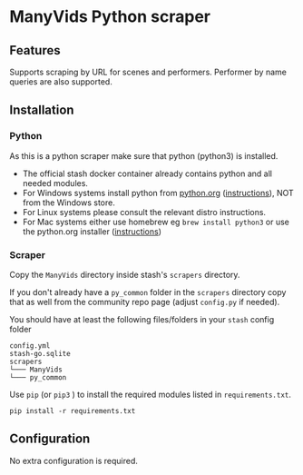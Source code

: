 # ManyVids Python scraper 

## Features
Supports scraping by URL for scenes and performers. Performer by name queries are also supported.

## Installation
### Python
As this is a python scraper make sure that python (python3) is installed.
- The official stash docker container already contains python and all needed modules.
- For Windows systems install python from [python.org](https://www.python.org/downloads/windows/) ([instructions](https://phoenixnap.com/kb/how-to-install-python-3-windows)), NOT from the Windows store.
- For Linux systems please consult the relevant distro instructions.
- For Μac systems either use homebrew eg `brew install python3` or use the python.org installer ([instructions](https://www.lifewire.com/how-to-install-python-on-mac-4781318))
### Scraper
Copy the `ManyVids` directory inside stash's `scrapers` directory.

If you don't already have a `py_common` folder in the `scrapers` directory copy that as well from the community repo page (adjust `config.py` if needed).

You should have at least the following files/folders in your `stash` config folder
```
config.yml
stash-go.sqlite
scrapers
└─── ManyVids
└─── py_common
```
Use `pip` (or `pip3` ) to install the required modules listed in `requirements.txt`.
```
pip install -r requirements.txt
```

## Configuration
No extra configuration is required.
